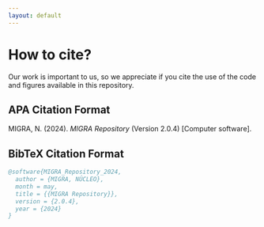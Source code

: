 ```yaml
---
layout: default
---
```


# How to cite?

Our work is important to us, so we appreciate if you cite the use of the code and figures available in this repository.

## APA Citation Format  
MIGRA, N. (2024). *MIGRA Repository* (Version 2.0.4) [Computer software].

## BibTeX Citation Format

```bibtex
@software{MIGRA_Repository_2024,
  author = {MIGRA, NÚCLEO},
  month = may,
  title = {{MIGRA Repository}},
  version = {2.0.4},
  year = {2024}
}

